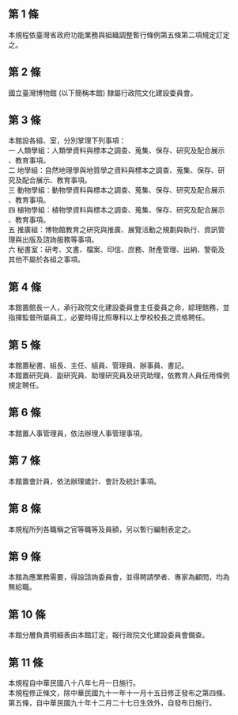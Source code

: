 第 1 條
-------
本規程依臺灣省政府功能業務與組織調整暫行條例第五條第二項規定訂定  
之。

第 2 條
-------
國立臺灣博物館 (以下簡稱本館) 隸屬行政院文化建設委員會。

第 3 條
-------
本館設各組、室，分別掌理下列事項：  
一  人類學組：人類學資料與標本之調查、蒐集、保存、研究及配合展示  
    、教育事項。  
二  地學組：自然地理學與地質學之資料與標本之調查、蒐集、保存、研  
    究及配合展示、教育事項。  
三  動物學組：動物學資料與標本之調查、蒐集、保存、研究及配合展示  
    、教育事項。  
四  植物學組：植物學資料與標本之調查、蒐集、保存、研究及配合展示  
    、教育事項。  
五  推廣組：博物館教育之研究與推廣、展覽活動之規劃與執行、資訊管  
    理與出版及諮詢服務等事項。  
六  秘書室：研考、文書、檔案、印信、庶務、財產管理、出納、警衛及  
    其他不屬於各組之事項。

第 4 條
-------
本館置館長一人，承行政院文化建設委員會主任委員之命，綜理館務，並  
指揮監督所屬員工，必要時得比照專科以上學校校長之資格聘任。

第 5 條
-------
本館置秘書、組長、主任、組員、管理員、辦事員、書記。  
本館置研究員、副研究員、助理研究員及研究助理，依教育人員任用條例  
規定聘任。

第 6 條
-------
本館置人事管理員，依法辦理人事管理事項。

第 7 條
-------
本館置會計員，依法辦理歲計、會計及統計事項。

第 8 條
-------
本規程所列各職稱之官等職等及員額，另以暫行編制表定之。

第 9 條
-------
本館為應業務需要，得設諮詢委員會，並得聘請學者、專家為顧問，均為  
無給職。

第 10 條
--------
本館分層負責明細表由本館訂定，報行政院文化建設委員會備查。

第 11 條
--------
本規程自中華民國八十八年七月一日施行。  
本規程修正條文，除中華民國九十一年十一月十五日修正發布之第四條、  
第五條，自中華民國九十年十二月二十七日生效外，自發布日施行。

